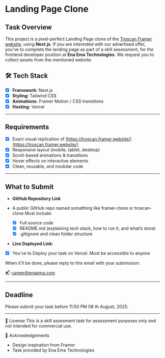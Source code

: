 # Landing Page Clone

## Task Overview

This project is a pixel-perfect Landing Page clone of the [Troscan Framer website](https://troscan.framer.website/), using **Next.js**. If you are interested with our advertised offer, you've to complete the landing page as part of a skill assessment, for the frontend developer position at **Ena Ema Technologies**. We request you to collect assets from the mentioned website.

## 🛠️ Tech Stack

- [x] **Framework:** Next.js
- [x] **Styling:** Tailwind CSS
- [x] **Animations:** Framer Motion / CSS transitions
- [x] **Hosting:** Vercel

---

## Requirements

- [x] Exact visual replication of [https://troscan.framer.website/](https://troscan.framer.website/)
- [x] Responsive layout (mobile, tablet, desktop)
- [x] Scroll-based animations & transitions
- [x] Hover effects on interactive elements
- [x] Clean, reusable, and modular code

---

## What to Submit

- **GitHub Repository Link**
- A public GitHub repo named something like framer-clone or troscan-clone
  Must include:

  - [x] Full source code
  - [x] README.md (explaining tech stack, how to run it, and what’s done)
  - [x] .gitignore and clean folder structure

- **Live Deployed Link:**
- [x] You've to Deploy your task on Vercel. Must be accessible to anyone

When it'll be done, please reply to this email with your submission:

📬 career@enaema.com

---

## Deadline

Please submit your task before 11:50 PM 08 th August, 2025.

---

📄 License
This is a skill assesment task for assessment purposes only and not intended for commercial use.

🙏 Acknowledgements

- Design inspiration from Framer
- Task provided by Ena Ema Technologies
